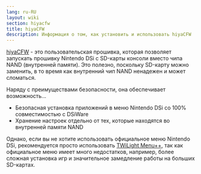 ```yaml
---
lang: ru-RU
layout: wiki
section: hiyacfw
title: hiyaCFW
description: Информация о том, как установить и использовать hiyaCFW
---
```


[hiyaCFW](https://github.com/RocketRobz/hiyaCFW) - это пользовательская прошивка, которая позволяет запускать прошивку Nintendo DSi с SD-карты консоли вместо чипа NAND (внутренней памяти). Это полезно, поскольку SD-карту можно заменить, в то время как внутренний чип NAND ненадежен и может сломаться.

Наряду с преимуществами безопасности, она обеспечивает возможность...
- Безопасная установка приложений в меню Nintendo DSi со 100% совместимостью с DSiWare
- Хранение настроек отдельно от тех, которые находятся во внутренней памяти NAND

Однако, если вы не хотите использовать официальное меню Nintendo DSi, рекомендуется просто использовать [TWiLight Menu++](../twilightmenu/), так как официальное меню имеет много недостатков, например, более сложная установка игр и значительное замедление работы на больших SD-картах.
